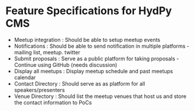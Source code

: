 # Feature Specifications for HydPy CMS

- Meetup integration : Should be able to setup meetup events
- Notifications : Should be able to send notification in multiple platforms - mailing list, meetup. twitter
- Submit proposals : Serve as a public platform for taking proposals - Continue using GitHub (needs discussion)
- Display all meetups : Display meetup schedule and past meetups calendar
- Contact Directory : Should serve as as platform for all speakers/presenters
- Venue Directory : Should list the meetup venues that host us and store the contact information to PoCs
